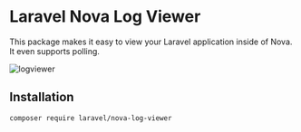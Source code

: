 # Laravel Nova Log Viewer

This package makes it easy to view your Laravel application inside of Nova. It even supports polling.

![logviewer](https://user-images.githubusercontent.com/58970/166284652-f7aea6f8-849d-4698-aa18-c8c31d8eb0d9.png)

## Installation

```
composer require laravel/nova-log-viewer
```
